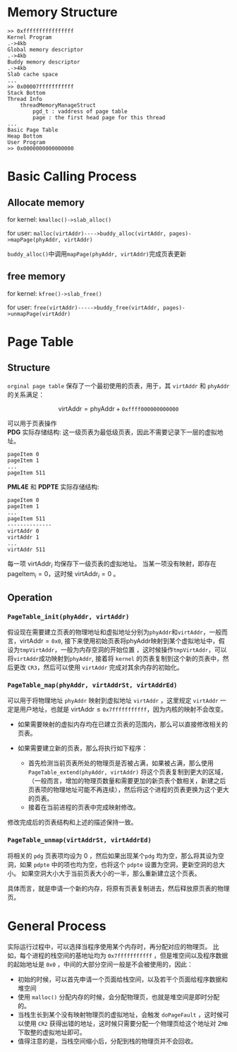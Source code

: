 # Memory Structure

```
>> 0xffffffffffffffff 
Kernel Program 
.->4kb 
Global memory descriptor 
.->4kb 
Buddy memory descriptor 
.->4kb 
Slab cache space
...
>> 0x00007fffffffffff 
Stack Bottom 
Thread Info
    threadMemoryManageStruct 
        pgd_t : vaddress of page table 
        page : the first head page for this thread
...
Basic Page Table
Heap Bottom 
User Program 
>> 0x0000000000000000 
```
# Basic Calling Process

## Allocate memory

for kernel: ``kmalloc()->slab_alloc()``

for user: ``malloc(virtAddr)---->buddy_alloc(virtAddr, pages)->mapPage(phyAddr, virtAddr)``

``buddy_alloc()``中调用``mapPage(phyAddr, virtAddr)``完成页表更新

## free memory

for kernel: ``kfree()->slab_free()``

for user: ``free(virtAddr)----->buddy_free(virtAddr, pages)->unmapPage(virtAddr)``

# Page Table

## Structure

`orginal page table` 保存了一个最初使用的页表，用于，其 `virtAddr` 和 `phyAddr` 的关系满足：

$$
\mathrm{virtAddr} = \mathrm{phyAddr} + \texttt{0xffff000000000000}
$$

可以用于页表操作  
**PDG** 实际存储结构:
这一级页表为最低级页表，因此不需要记录下一层的虚拟地址。
```
pageItem 0
pageItem 1
...
pageItem 511
```

**PML4E** 和 **PDPTE** 实际存储结构:
```
pageItem 0
pageItem 1
...
pageItem 511
--------------
virtAddr 0
virtAddr 1
...
virtAddr 511
```
每一项 $\text{virtAddr}_i$ 均保存下一级页表的虚拟地址。
当某一项没有映射，即存在 $\text{pageItem}_i = 0$，这时候 $\text{virtAddr}_i=0$ 。

## Operation

### `PageTable_init(phyAddr, virtAddr)`
假设现在需要建立页表的物理地址和虚拟地址分别为`phyAddr`和`virtAddr`，一般而言，$\mathrm{virtAddr} = \texttt{0x0}$, 接下来使用初始页表将phyAddr映射到某个虚拟地址中，假设为`tmpVirtAddr`，一般为内存空洞的开始位置 ，这时候操作`tmpVirtAddr`，可以将`virtAddr`成功映射到`phyAddr`, 接着将 `kernel` 的页表复制到这个新的页表中，然后更改 $\texttt{CR3}$，然后可以使用 `virtAddr` 完成对其余内存的初始化。

### ``PageTable_map(phyAddr, virtAddrSt, virtAddrEd)``
可以用于将物理地址 ``phyAddr`` 映射到虚拟地址 ``virtAddr`` ，这里规定 ``virtAddr`` 一定是用户地址，也就是 $\mathrm{virtAddr}\leq \texttt{0x7fffffffffff}$，因为内核的映射不会改变。

- 如果需要映射的虚拟内存均在已建立页表的范围内，那么可以直接修改相关的页表。

- 如果需要建立新的页表，那么将执行如下程序：
	- 首先检测当前页表所处的物理页是否被占满，如果被占满，那么使用 ``PageTable_extend(phyAddr, virtAddr)`` 将这个页表复制到更大的区域，（一般而言，增加的物理页数量和需要更加的新页表个数相关，新建之后页表项的物理地址可能不再连续），然后将这个进程的页表更换为这个更大的页表。
	- 接着在当前进程的页表中完成映射修改。

修改完成后的页表结构和上述的描述保持一致。

### ``PageTable_unmap(virtAddrSt, virtAddrEd)``
将相关的 ``pdg`` 页表项均设为 $0$ ，然后如果出现某个``pdg`` 均为空，那么将其设为空洞，如果 ``pdpte`` 中的项也均为空，也将这个 ``pdpte`` 设置为空洞，更新空洞的总大小。
如果空洞大小大于当前页表大小的一半，那么重新建立这个页表。

具体而言，就是申请一个新的内存，将原有页表复制进去，然后释放原页表的物理页。

# General Process
实际运行过程中，可以选择当程序使用某个内存时，再分配对应的物理页。
比如，每个进程的栈空间的基地址均为 $\texttt{0x7fffffffffff}$ ，但是堆空间以及程序数据的起始地址是 $\texttt{0x0}$ ，中间的大部分空间一般是不会被使用的，因此：
- 初始的时候，可以首先申请一个页面给栈空间，以及若干个页面给程序数据和堆空间
- 使用 ``malloc()`` 分配内存的时候，会分配物理页，也就是堆空间是即时分配的。
- 当栈生长到某个没有映射物理页的虚拟地址，会触发 ``doPageFault`` ，这时候可以使用 $\texttt{CR2}$ 获得出错的地址，这时候只需要分配一个物理页给这个地址对 $2\texttt{MB}$ 下取整的虚拟地址即可。
- 值得注意的是，当栈空间缩小后，分配到栈的物理页并不会回收。